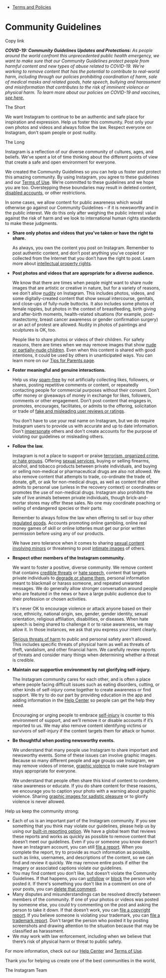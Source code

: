 *   [Terms and Policies](https://help.instagram.com/1417489251945243/?helpref=breadcrumb)

Community Guidelines
====================

Copy link

_**COVID-19: Community Guidelines Updates and Protections:** As people around the world confront this unprecedented public health emergency, we want to make sure that our Community Guidelines protect people from harmful content and new types of abuse related to COVID-19. We’re working to remove content that has the potential to contribute to real-world harm, including through our policies prohibiting coordination of harm, sale of medical masks and related goods, hate speech, bullying and harassment and misinformation that contributes to the risk of imminent violence or physical harm. To learn more about our policies on COVID-19 and vaccines, [see here.](https://help.instagram.com/697825587576762?helpref=faq_content)_

The Short

We want Instagram to continue to be an authentic and safe place for inspiration and expression. Help us foster this community. Post only your own photos and videos and always follow the law. Respect everyone on Instagram, don’t spam people or post nudity.

The Long

Instagram is a reflection of our diverse community of cultures, ages, and beliefs. We’ve spent a lot of time thinking about the different points of view that create a safe and open environment for everyone.

We created the Community Guidelines so you can help us foster and protect this amazing community. By using Instagram, you agree to these guidelines and our [Terms of Use](https://www.instagram.com/legal/terms). We’re committed to these guidelines and we hope you are too. Overstepping these boundaries may result in deleted content, [disabled accounts](https://help.instagram.com/366993040048856?helpref=faq_content), or other restrictions.

In some cases, we allow content for public awareness which would otherwise go against our Community Guidelines – if it is newsworthy and in the public interest. We do this only after weighing the public interest value against the risk of harm and we look to international human rights standards to make these judgments.

*   **Share only photos and videos that you’ve taken or have the right to share.**
    
    As always, you own the content you post on Instagram. Remember to post authentic content, and don’t post anything you’ve copied or collected from the Internet that you don’t have the right to post. Learn more about [intellectual property rights](https://help.instagram.com/126382350847838?helpref=faq_content).
    
*   **Post photos and videos that are appropriate for a diverse audience.**
    
    We know that there are times when people might want to share nude images that are artistic or creative in nature, but for a variety of reasons, we don’t allow [nudity](https://l.instagram.com/?u=https%3A%2F%2Fwww.facebook.com%2Fcommunitystandards%2Fadult_nudity_sexual_activity&e=AT1j9dn-7VaIzr3ZiT5LUwlkCdW5xZIZrKR6tvCjqgY9PTwsydsYfZDL2Nq0d884-ZGy2jMAV_31aqbLYvNe4Bz3M37nR4-2xaOx5Bdd3MZkSzzQZ36jf7S-f35kE-Jo6Ws-gIWRzUI_T9CS-zPsag) on Instagram. This includes photos, videos, and some digitally-created content that show sexual intercourse, genitals, and close-ups of fully-nude buttocks. It also includes some photos of female nipples, but photos in the context of breastfeeding, birth giving and after-birth moments, health-related situations (for example, post-mastectomy, breast cancer awareness or gender confirmation surgery) or an act of protest are allowed. Nudity in photos of paintings and sculptures is OK, too.
    
    People like to share photos or videos of their children. For safety reasons, there are times when we may remove images that show [nude or partially-nude children](https://l.instagram.com/?u=https%3A%2F%2Fwww.facebook.com%2Fcommunitystandards%2Fchild_nudity_sexual_exploitation&e=AT1j9dn-7VaIzr3ZiT5LUwlkCdW5xZIZrKR6tvCjqgY9PTwsydsYfZDL2Nq0d884-ZGy2jMAV_31aqbLYvNe4Bz3M37nR4-2xaOx5Bdd3MZkSzzQZ36jf7S-f35kE-Jo6Ws-gIWRzUI_T9CS-zPsag). Even when this content is shared with good intentions, it could be used by others in unanticipated ways. You can learn more on our [Tips for Parents page](https://help.instagram.com/154475974694511/?helpref=faq_content).
    
*   **Foster meaningful and genuine interactions.**
    
    Help us stay [spam-free](https://l.instagram.com/?u=https%3A%2F%2Fwww.facebook.com%2Fcommunitystandards%2Fspam&e=AT1j9dn-7VaIzr3ZiT5LUwlkCdW5xZIZrKR6tvCjqgY9PTwsydsYfZDL2Nq0d884-ZGy2jMAV_31aqbLYvNe4Bz3M37nR4-2xaOx5Bdd3MZkSzzQZ36jf7S-f35kE-Jo6Ws-gIWRzUI_T9CS-zPsag) by not artificially collecting likes, followers, or shares, posting repetitive comments or content, or repeatedly contacting people for commercial purposes without their consent. Don’t offer money or giveaways of money in exchange for likes, followers, comments or other engagement. Don’t post content that engages in, promotes, encourages, facilitates, or admits to the offering, solicitation or trade of [fake and misleading user reviews or ratings](https://l.instagram.com/?u=https%3A%2F%2Fwww.facebook.com%2Fcommunitystandards%2Ffraud_deception&e=AT1j9dn-7VaIzr3ZiT5LUwlkCdW5xZIZrKR6tvCjqgY9PTwsydsYfZDL2Nq0d884-ZGy2jMAV_31aqbLYvNe4Bz3M37nR4-2xaOx5Bdd3MZkSzzQZ36jf7S-f35kE-Jo6Ws-gIWRzUI_T9CS-zPsag).
    
    You don’t have to use your real name on Instagram, but we do require Instagram users to provide us with accurate and up to date information. Don't [impersonate](https://l.instagram.com/?u=https%3A%2F%2Fwww.facebook.com%2Fcommunitystandards%2Fmisrepresentation&e=AT1j9dn-7VaIzr3ZiT5LUwlkCdW5xZIZrKR6tvCjqgY9PTwsydsYfZDL2Nq0d884-ZGy2jMAV_31aqbLYvNe4Bz3M37nR4-2xaOx5Bdd3MZkSzzQZ36jf7S-f35kE-Jo6Ws-gIWRzUI_T9CS-zPsag) others and don't create accounts for the purpose of violating our guidelines or misleading others.
    
*   **Follow the law.**
    
    Instagram is not a place to support or praise [terrorism, organized crime, or hate groups](https://l.instagram.com/?u=https%3A%2F%2Fwww.facebook.com%2Fcommunitystandards%2Fdangerous_individuals_organizations&e=AT1j9dn-7VaIzr3ZiT5LUwlkCdW5xZIZrKR6tvCjqgY9PTwsydsYfZDL2Nq0d884-ZGy2jMAV_31aqbLYvNe4Bz3M37nR4-2xaOx5Bdd3MZkSzzQZ36jf7S-f35kE-Jo6Ws-gIWRzUI_T9CS-zPsag). Offering [sexual services](https://l.instagram.com/?u=https%3A%2F%2Fwww.facebook.com%2Fcommunitystandards%2Fsexual_solicitation&e=AT1j9dn-7VaIzr3ZiT5LUwlkCdW5xZIZrKR6tvCjqgY9PTwsydsYfZDL2Nq0d884-ZGy2jMAV_31aqbLYvNe4Bz3M37nR4-2xaOx5Bdd3MZkSzzQZ36jf7S-f35kE-Jo6Ws-gIWRzUI_T9CS-zPsag), buying or selling firearms, alcohol, and tobacco products between private individuals, and buying or selling non-medical or pharmaceutical drugs are also not allowed. We also remove content that attempts to trade, co-ordinate the trade of, donate, gift, or ask for non-medical drugs, as well as content that either admits to personal use (unless in the recovery context) or coordinates or promotes the use of non-medical drugs. Instagram also prohibits the sale of live animals between private individuals, though brick-and-mortar stores may offer these sales. No one may coordinate poaching or selling of endangered species or their parts.
    
    Remember to always follow the law when offering to sell or buy other [regulated goods](https://l.instagram.com/?u=https%3A%2F%2Fwww.facebook.com%2Fcommunitystandards%2Fregulated_goods&e=AT1j9dn-7VaIzr3ZiT5LUwlkCdW5xZIZrKR6tvCjqgY9PTwsydsYfZDL2Nq0d884-ZGy2jMAV_31aqbLYvNe4Bz3M37nR4-2xaOx5Bdd3MZkSzzQZ36jf7S-f35kE-Jo6Ws-gIWRzUI_T9CS-zPsag). Accounts promoting online gambling, online real money games of skill or online lotteries must get our prior written permission before using any of our products.
    
    We have zero tolerance when it comes to sharing [sexual content involving minors](https://l.instagram.com/?u=https%3A%2F%2Fwww.facebook.com%2Fcommunitystandards%2Fchild_nudity_sexual_exploitation&e=AT1j9dn-7VaIzr3ZiT5LUwlkCdW5xZIZrKR6tvCjqgY9PTwsydsYfZDL2Nq0d884-ZGy2jMAV_31aqbLYvNe4Bz3M37nR4-2xaOx5Bdd3MZkSzzQZ36jf7S-f35kE-Jo6Ws-gIWRzUI_T9CS-zPsag) or threatening to post [intimate images](https://l.instagram.com/?u=https%3A%2F%2Fwww.facebook.com%2Fcommunitystandards%2Fsexual_exploitation_adults&e=AT1j9dn-7VaIzr3ZiT5LUwlkCdW5xZIZrKR6tvCjqgY9PTwsydsYfZDL2Nq0d884-ZGy2jMAV_31aqbLYvNe4Bz3M37nR4-2xaOx5Bdd3MZkSzzQZ36jf7S-f35kE-Jo6Ws-gIWRzUI_T9CS-zPsag) of others.
    
*   **Respect other members of the Instagram community.**
    
    We want to foster a positive, diverse community. We remove content that contains [credible threats](https://l.instagram.com/?u=https%3A%2F%2Fwww.facebook.com%2Fcommunitystandards%2Fcredible_violence&e=AT1j9dn-7VaIzr3ZiT5LUwlkCdW5xZIZrKR6tvCjqgY9PTwsydsYfZDL2Nq0d884-ZGy2jMAV_31aqbLYvNe4Bz3M37nR4-2xaOx5Bdd3MZkSzzQZ36jf7S-f35kE-Jo6Ws-gIWRzUI_T9CS-zPsag) or [hate speech](https://l.instagram.com/?u=https%3A%2F%2Fwww.facebook.com%2Fcommunitystandards%2Fhate_speech&e=AT1j9dn-7VaIzr3ZiT5LUwlkCdW5xZIZrKR6tvCjqgY9PTwsydsYfZDL2Nq0d884-ZGy2jMAV_31aqbLYvNe4Bz3M37nR4-2xaOx5Bdd3MZkSzzQZ36jf7S-f35kE-Jo6Ws-gIWRzUI_T9CS-zPsag), content that targets private individuals to [degrade or shame them](https://l.instagram.com/?u=https%3A%2F%2Fwww.facebook.com%2Fcommunitystandards%2Fbullying&e=AT1j9dn-7VaIzr3ZiT5LUwlkCdW5xZIZrKR6tvCjqgY9PTwsydsYfZDL2Nq0d884-ZGy2jMAV_31aqbLYvNe4Bz3M37nR4-2xaOx5Bdd3MZkSzzQZ36jf7S-f35kE-Jo6Ws-gIWRzUI_T9CS-zPsag), personal information meant to blackmail or harass someone, and repeated unwanted messages. We do generally allow stronger conversation around people who are featured in the news or have a large public audience due to their profession or chosen activities.
    
    It's never OK to encourage violence or attack anyone based on their race, ethnicity, national origin, sex, gender, gender identity, sexual orientation, religious affiliation, disabilities, or diseases. When hate speech is being shared to challenge it or to raise awareness, we may allow it. In those instances, we ask that you express your intent clearly.
    
    [Serious threats of harm](https://l.instagram.com/?u=https%3A%2F%2Fwww.facebook.com%2Fcommunitystandards%2Fcredible_violence&e=AT1j9dn-7VaIzr3ZiT5LUwlkCdW5xZIZrKR6tvCjqgY9PTwsydsYfZDL2Nq0d884-ZGy2jMAV_31aqbLYvNe4Bz3M37nR4-2xaOx5Bdd3MZkSzzQZ36jf7S-f35kE-Jo6Ws-gIWRzUI_T9CS-zPsag) to public and personal safety aren't allowed. This includes specific threats of physical harm as well as threats of theft, vandalism, and other financial harm. We carefully review reports of threats and consider many things when determining whether a threat is credible.
    
*   **Maintain our supportive environment by not glorifying self-injury.**
    
    The Instagram community cares for each other, and is often a place where people facing difficult issues such as eating disorders, cutting, or other kinds of self-injury come together to create awareness or find support. We try to do our part by providing education in the app and adding information in the [Help Center](https://help.instagram.com/) so people can get the help they need.
    
    Encouraging or urging people to embrace [self-injury](https://l.instagram.com/?u=https%3A%2F%2Fwww.facebook.com%2Fcommunitystandards%2Fsuicide_self_injury_violence&e=AT1j9dn-7VaIzr3ZiT5LUwlkCdW5xZIZrKR6tvCjqgY9PTwsydsYfZDL2Nq0d884-ZGy2jMAV_31aqbLYvNe4Bz3M37nR4-2xaOx5Bdd3MZkSzzQZ36jf7S-f35kE-Jo6Ws-gIWRzUI_T9CS-zPsag) is counter to this environment of support, and we’ll remove it or disable accounts if it’s reported to us. We may also remove content identifying victims or survivors of self-injury if the content targets them for attack or humor.
    
*   **Be thoughtful when posting newsworthy events.**
    
    We understand that many people use Instagram to share important and newsworthy events. Some of these issues can involve graphic images. Because so many different people and age groups use Instagram, we may remove videos of intense, [graphic violence](https://l.instagram.com/?u=https%3A%2F%2Fwww.facebook.com%2Fcommunitystandards%2Fgraphic_violence&e=AT1j9dn-7VaIzr3ZiT5LUwlkCdW5xZIZrKR6tvCjqgY9PTwsydsYfZDL2Nq0d884-ZGy2jMAV_31aqbLYvNe4Bz3M37nR4-2xaOx5Bdd3MZkSzzQZ36jf7S-f35kE-Jo6Ws-gIWRzUI_T9CS-zPsag) to make sure Instagram stays appropriate for everyone.
    
    We understand that people often share this kind of content to condemn, raise awareness or educate. If you do share content for these reasons, we encourage you to caption your photo with a warning about graphic violence. Sharing [graphic images for sadistic pleasure](https://l.instagram.com/?u=https%3A%2F%2Fwww.facebook.com%2Fcommunitystandards%2Fcruel_insensitive&e=AT1j9dn-7VaIzr3ZiT5LUwlkCdW5xZIZrKR6tvCjqgY9PTwsydsYfZDL2Nq0d884-ZGy2jMAV_31aqbLYvNe4Bz3M37nR4-2xaOx5Bdd3MZkSzzQZ36jf7S-f35kE-Jo6Ws-gIWRzUI_T9CS-zPsag) or to glorify violence is never allowed.
    

Help us keep the community strong:

*   Each of us is an important part of the Instagram community. If you see something that you think may violate our guidelines, please help us by using our [built-in reporting option](https://help.instagram.com/165828726894770?helpref=faq_content). We have a global team that reviews these reports and works as quickly as possible to remove content that doesn’t meet our guidelines. Even if you or someone you know doesn’t have an Instagram account, you can still [file a report](https://help.instagram.com/contact/383679321740945). When you complete the report, try to provide as much information as possible, such as links, usernames, and descriptions of the content, so we can find and review it quickly. We may remove entire posts if either the imagery or associated captions violate our guidelines.
*   You may find content you don’t like, but doesn’t violate the Community Guidelines. If that happens, you can [unfollow](https://help.instagram.com/286340048138725?helpref=faq_content) or [block](https://help.instagram.com/426700567389543/?helpref=faq_content) the person who posted it. If there's something you don't like in a comment on one of your posts, you can [delete that comment](https://help.instagram.com/289098941190483?helpref=faq_content).
*   Many disputes and misunderstandings can be resolved directly between members of the community. If one of your photos or videos was posted by someone else, you could try commenting on the post and asking the person to take it down. If that doesn’t work, you can [file a copyright report](https://help.instagram.com/126382350847838?helpref=faq_content). If you believe someone is violating your trademark, you can [file a trademark report](https://help.instagram.com/222826637847963?helpref=faq_content). Don't target the person who posted it by posting screenshots and drawing attention to the situation because that may be classified as harassment.
*   We may work with law enforcement, including when we believe that there’s risk of physical harm or threat to public safety.

For more information, check out our [Help Center](https://help.instagram.com/) and [Terms of Use](https://l.instagram.com/?u=http%3A%2F%2Finstagram.com%2Flegal%2Fterms%2F%23&e=AT1j9dn-7VaIzr3ZiT5LUwlkCdW5xZIZrKR6tvCjqgY9PTwsydsYfZDL2Nq0d884-ZGy2jMAV_31aqbLYvNe4Bz3M37nR4-2xaOx5Bdd3MZkSzzQZ36jf7S-f35kE-Jo6Ws-gIWRzUI_T9CS-zPsag).

Thank you for helping us create one of the best communities in the world,

The Instagram Team
